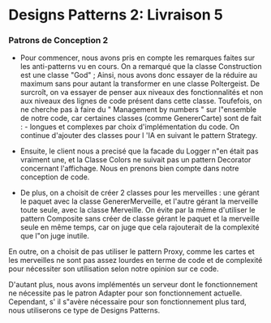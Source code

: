 # Designs Patterns 2: Livraison 5

### Patrons de Conception 2

- Pour commencer, nous avons pris en compte les remarques faites sur les anti-patterns vu en cours.
On a remarqué que la classe Construction est une classe "God" ; Ainsi, nous avons donc essayer de la réduire au maximum sans pour autant la transformer en une classe Poltergeist.
De surcroît, on va essayer de penser aux niveaux des fonctionnalités et non aux niveaux des lignes de code présent dans cette classe.
Toufefois, on ne cherche pas à faire du " Management by numbers " sur l"ensemble de notre code, car certaines classes (comme GenererCarte) sont de fait :  - longues et complexes par choix d'implémentation du code.
On continue d'ajouter des classes pour l 'IA en suivant le pattern Strategy.

 - Ensuite, le client nous a precisé que la facade du Logger n"en était pas vraiment une, et la Classe Colors ne suivait pas un pattern Decorator concernant l'affichage.
 Nous en prenons bien compte dans notre conception de code.

 - De plus, on a choisit de créer 2 classes pour les merveilles : une gérant le paquet avec la classe GenererMerveille, et l'autre gérant la merveille toute seule, avec la classe Merveille.
 On évite par la même d'utiliser le pattern Composite sans créer de classe gérant le paquet et la merveille seule en même temps, car on juge que cela rajouterait de la complexité que l"on juge inutile.
 
 En outre, on a choisit de pas utiliser le pattern Proxy, comme les cartes et les merveilles ne sont pas assez lourdes en terme de code et de complexité pour nécessiter son utilisation selon notre opinion sur ce code.

D'autant plus, nous avons implémentés un serveur dont le fonctionnement ne nécessite pas le patron Adapter pour son fonctionnement actuelle. 
Cependant, s' il s"avère nécessaire pour son fonctionnement plus tard, nous utiliserons ce type de Designs Patterns.


